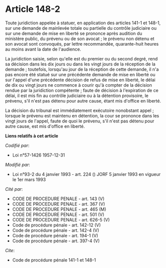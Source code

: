 # Article 148-2

Toute juridiction appelée à statuer, en application des articles 141-1 et 148-1, sur une demande de mainlevée totale ou
partielle du contrôle judiciaire ou sur une demande de mise en liberté se prononce après audition du ministère public, du
prévenu ou de son avocat ; le prévenu non détenu et son avocat sont convoqués, par lettre recommandée, quarante-huit heures
au moins avant la date de l'audience.

La juridiction saisie, selon qu'elle est du premier ou du second degré, rend sa décision dans les dix jours ou dans les vingt
jours de la réception de la demande ; toutefois, lorsqu'au jour de la réception de cette demande, il n'a pas encore été
statué sur une précédente demande de mise en liberté ou sur l'appel d'une précédente décision de refus de mise en liberté, le
délai de dix ou vingt jours ne commence à courir qu'à compter de la décision rendue par la juridiction compétente ; faute de
décision à l'expiration de ce délai, il est mis fin au contrôle judiciaire ou à la détention provisoire, le prévenu, s'il
n'est pas détenu pour autre cause, étant mis d'office en liberté.

La décision du tribunal est immédiatement exécutoire nonobstant appel ; lorsque le prévenu est maintenu en détention, la cour
se prononce dans les vingt jours de l'appel, faute de quoi le prévenu, s'il n'est pas détenu pour autre cause, est mis
d'office en liberté.

**Liens relatifs à cet article**

_Codifié par_:

  - Loi n°57-1426 1957-12-31

_Modifié par_:

  - Loi n°93-2 du 4 janvier 1993 - art. 224 () JORF 5 janvier 1993 en vigueur le 1er mars 1993

_Cité par_:

  - CODE DE PROCEDURE PENALE - art. 143 (V)
  - CODE DE PROCEDURE PENALE - art. 367 (V)
  - CODE DE PROCEDURE PENALE - art. 465 (M)
  - CODE DE PROCEDURE PENALE - art. 501 (V)
  - CODE DE PROCEDURE PENALE - art. 626-5 (V)
  - Code de procédure pénale - art. 142-12 (V)
  - Code de procédure pénale - art. 142-4 (V)
  - Code de procédure pénale - art. 194-1 (V)
  - Code de procédure pénale - art. 397-4 (V)

_Cite_:

  - Code de procédure pénale 141-1 et 148-1
